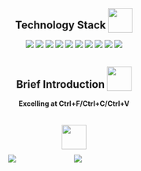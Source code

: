 <h2 align="center">
  <span>Technology Stack</span>
  <img class="img-title" src="https://media.giphy.com/media/QOza6spFvFRMWATKji/giphy.gif" style="width: 50px;position: relative;top: 8px">
</h2>
<p align="center">
  <img src="https://img.shields.io/badge/Typescript-grey?logo=typescript">
  <img src="https://img.shields.io/badge/Javascript-grey?logo=javascript">
  <img src="https://img.shields.io/badge/Vue-grey?logo=vue.js">
  <img src="https://img.shields.io/badge/Webpack-grey?logo=webpack">
  <img src="https://img.shields.io/badge/Koa-grey?logo=koa">
  <img src="https://img.shields.io/badge/NodeJs-grey?logo=node.js">
  <img src="https://img.shields.io/badge/React-grey?logo=react">
  <img src="https://img.shields.io/badge/Postgresql-grey?logo=postgresql&logoColor=lightblue">
  <img src="https://img.shields.io/badge/Linux-grey?logo=linux">
  <img src="https://img.shields.io/badge/Rust-grey?logo=rust">
</p>
<h2 align="center">
  <span>Brief Introduction</span>
  <img class="img-title"  src="https://media.giphy.com/media/i4ldQWj8VNnbeGDqop/giphy.gif" style="width: 50px;position: relative;top: 6px"/>
</h2>

<div style="display: flex;flex-direction: column;align-items: center">
  <b>Excelling at Ctrl+F/Ctrl+C/Ctrl+V</b>
</div>

<h2 align="center">
  <img class="img-title"  src="https://media.giphy.com/media/i4ldQWj8VNnbeGDqop/giphy.gif" style="width: 50px;position: relative;top: 6px"/>
</h2>

<div style="display: flex;align-items: start;justify-content: space-evenly">
  <img src="https://github-readme-stats.vercel.app/api?username=HydratedPig">
  <img src="https://github-readme-stats.vercel.app/api/top-langs/?username=HydratedPig"/>
<div>
<!--
**HydratedPig/HydratedPig** is a ✨ _special_ ✨ repository because its `README.md` (this file) appears on your GitHub profile.

Here are some ideas to get you started:

- 🔭 I’m currently working on ...
- 🌱 I’m currently learning ...
- 👯 I’m looking to collaborate on ...
- 🤔 I’m looking for help with ...
- 💬 Ask me about ...
- 📫 How to reach me: ...
- 😄 Pronouns: ...
- ⚡ Fun fact: ...
  -->
